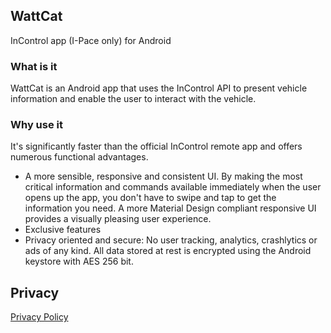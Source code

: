 ## WattCat

InControl app (I-Pace only) for Android

### What is it

WattCat is an Android app that uses the InControl API to present vehicle information and enable the user to interact with the vehicle. 

### Why use it

It's significantly faster than the official InControl remote app and offers numerous functional advantages.

- A more sensible, responsive and consistent UI. By making the most critical information and commands available immediately when the user opens up the app, you don't have to swipe and tap to get the information you need. A more Material Design compliant responsive UI provides a visually pleasing user experience.
- Exclusive features
- Privacy oriented and secure: No user tracking, analytics, crashlytics or ads of any kind. All data stored at rest is encrypted using the Android keystore with AES 256 bit.

## Privacy

[Privacy Policy](privacy.md)
